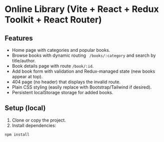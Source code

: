 # Online Library (Vite + React + Redux Toolkit + React Router)

## Features
- Home page with categories and popular books.
- Browse books with dynamic routing ` /books/:category` and search by title/author.
- Book details page with route `/book/:id`.
- Add book form with validation and Redux-managed state (new books appear at top).
- 404 page (no header) that displays the invalid route.
- Plain CSS styling (easily replace with Bootstrap/Tailwind if desired).
- Persistent localStorage storage for added books.

## Setup (local)
1. Clone or copy the project.
2. Install dependencies:
```bash
npm install

